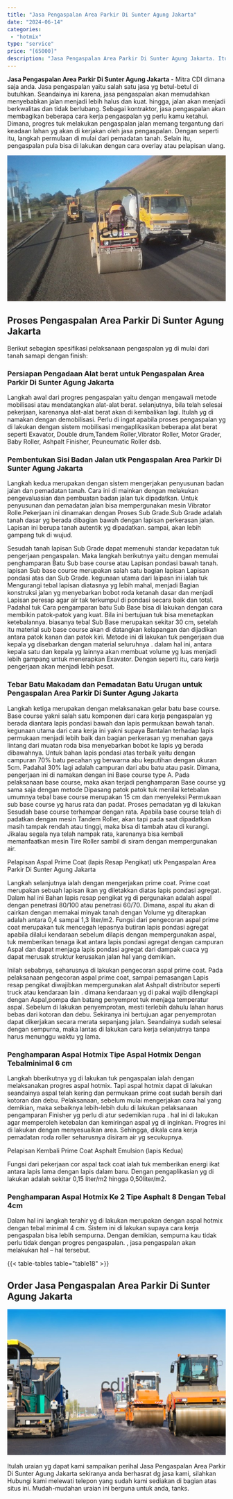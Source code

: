 ```yaml
---
title: "Jasa Pengaspalan Area Parkir Di Sunter Agung Jakarta"
date: "2024-06-14"
categories:
 - "hotmix"
type: "service"
price: "[65000]"
description: "Jasa Pengaspalan Area Parkir Di Sunter Agung Jakarta. Itulah uraian yg dapat kami sampaikan perihal Jasa Pengaspalan Area Parkir Di Sunter Agung Jakarta seki..."
---
```


**Jasa Pengaspalan Area Parkir Di Sunter Agung Jakarta** - Mitra CDI dimana saja anda. Jasa pengaspalan yaitu salah satu jasa yg betul-betul di butuhkan. Seandainya ini karena, jasa pengaspalan akan memudahkan menyebabkan jalan menjadi lebih halus dan kuat. hingga, jalan akan menjadi berkwalitas dan tidak berlubang. Sebagai kontraktor, jasa pengaspalan akan membagikan beberapa cara kerja pengaspalan yg perlu kamu ketahui. Dimana, progres tuk melakukan pengaspalan jalan memang tergantung dari keadaan lahan yg akan di kerjakan oleh jasa pengaspalan. Dengan seperti itu, langkah permulaan di mulai dari pemadatan tanah. Selain itu, pengaspalan pula bisa di lakukan dengan cara overlay atau pelapisan ulang.

![Jasa Pengaspalan Area Parkir Di Sunter Agung Jakarta](/images/hotmix/jasa-hotmix-aspal-33.jpg)

## Proses Pengaspalan Area Parkir Di Sunter Agung Jakarta

Berikut sebagian spesifikasi pelaksanaan pengaspalan yg di mulai dari tanah samapi dengan finish:

### Persiapan Pengadaan Alat berat untuk Pengaspalan Area Parkir Di Sunter Agung Jakarta

Langkah awal dari progres pengaspalan yaitu dengan mengawali metode mobilisasi atau mendatangkan alat-alat berat. selanjutnya, bila telah selesai pekerjaan, karenanya alat-alat berat akan di kembalikan lagi. Itulah yg di namakan dengan demobilisasi. Perlu di ingat apabila proses pengaspalan yg di lakukan dengan sistem mobilisasi mengaplikasikan beberapa alat berat seperti Exavator, Double drum,Tandem Roller,Vibrator Roller, Motor Grader, Baby Roller, Ashpalt Finisher, Peuneumatic Roller dsb.

### Pembentukan Sisi Badan Jalan utk Pengaspalan Area Parkir Di Sunter Agung Jakarta

Langkah kedua merupakan dengan sistem mengerjakan penyusunan badan jalan dan pemadatan tanah. Cara ini di mainkan dengan melakukan pengevaluasian dan pembuatan badan jalan tuk dipadatkan. Untuk penyusunan dan pemadatan jalan bisa mempergunakan mesin Vibrator Rolle.Pekerjaan ini dinamakan dengan Proses Sub Grade.Sub Grade adalah tanah dasar yg berada dibagian bawah dengan lapisan perkerasan jalan. Lapisan ini berupa tanah autentik yg dipadatkan. sampai, akan lebih gampang tuk di wujud.

Sesudah tanah lapisan Sub Grade dapat memenuhi standar kepadatan tuk pengerjaan pengaspalan. Maka langkah berikutnya yaitu dengan memulai penghamparan Batu Sub base course atau Lapisan pondasi bawah tanah. lapisan Sub base course merupakan salah satu bagian lapisan Lapisan pondasi atas dan Sub Grade. kegunaan utama dari laipasn ini ialah tuk Mengurangi tebal lapisan diatasnya yg lebih mahal, menjadi Bagian konstruksi jalan yg menyebarkan bobot roda ketanah dasar dan menjadi Lapisan peresap agar air tak terkumpul di pondasi secara baik dan total. Padahal tuk Cara pengamparan batu Sub Base bisa di lakukan dengan cara membikin patok-patok yang kuat. Bila ini bertujuan tuk bisa menetapkan ketebalannya. biasanya tebal Sub Base merupakan sekitar 30 cm, setelah itu material sub base course akan di datangkan kelapangan dan dijadikan antara patok kanan dan patok kiri. Metode ini di lakukan tuk pengerjaan dua kepala yg disebarkan dengan material seluruhnya . dalam hal ini, antara kepala satu dan kepala yg lainnya akan membuat volume yg luas menjadi lebih gampang untuk menerapkan Exavator. Dengan seperti itu, cara kerja pengerjaan akan menjadi lebih pesat.

### Tebar Batu Makadam dan Pemadatan Batu Urugan untuk Pengaspalan Area Parkir Di Sunter Agung Jakarta

Langkah ketiga merupakan dengan melaksanakan gelar batu base course. Base course yakni salah satu komponen dari cara kerja pengaspalan yg berada diantara lapis pondasi bawah dan lapis permukaan bawah tanah. kegunaan utama dari cara kerja ini yakni supaya Bantalan terhadap lapis permukaan menjadi lebih baik dan bagian perkerasan yg menahan gaya lintang dari muatan roda bisa menyebarkan bobot ke lapis yg berada dibawahnya. Untuk bahan lapis pondasi atas terbaik yaitu dengan campuran 70% batu pecahan yg berwarna abu keputihan dengan ukuran 5cm. Padahal 30% lagi adalah campuran dari abu batu atau pasir. Dimana, pengerjaan ini di namakan dengan ini Base course type A. Pada pelaksanaan base course, maka akan terjadi penghamparan Base course yg sama saja dengan metode Dipasang patok patok tuk menilai ketebalan umumnya tebal base course merupakan 15 cm dan menyeleksi Permukaan sub base course yg harus rata dan padat. Proses pemadatan yg di lakukan Sesudah base course terhampar dengan rata. Apabila base course telah di padatkan dengan mesin Tandem Roller, akan tapi pada saat dipadatkan masih tampak rendah atau tinggi, maka bisa di tambah atau di kurangi. Jikalau segala nya telah nampak rata, karenanya bisa kembali memanfaatkan mesin Tire Roller sambil di siram dengan mempergunakan air.

Pelapisan Aspal Prime Coat (lapis Resap Pengikat) utk Pengaspalan Area Parkir Di Sunter Agung Jakarta

Langkah selanjutnya ialah dengan mengerjakan prime coat. Prime coat merupakan sebuah lapisan ikan yg diletakkan diatas lapis pondasi agregat. Dalam hal ini Bahan lapis resap pengikat yg di pergunakan adalah aspal dengan penetrasi 80/100 atau penetrasi 60/70. Dimana, aspal itu akan di cairkan dengan memakai minyak tanah dengan Volume yg diterapkan adalah antara 0,4 sampai 1,3 liter/m2. Fungsi dari pengecoran aspal prime coat merupakan tuk mencegah lepasnya butiran lapis pondasi agregat apabila dilalui kendaraan sebelum dilapis dengan mempergunakan aspal, tuk memberikan tenaga ikat antara lapis pondasi agregat dengan campuran Aspal dan dapat menjaga lapis pondasi agregat dari dampak cuaca yg dapat merusak struktur kerusakan jalan hal yang demikian.

Inilah sebabnya, seharusnya di lakukan pengecoran aspal prime coat. Pada pelaksanaan pengecoran aspal prime coat, sampai pemasangan Lapis resap pengikat diwajibkan mempergunakan alat Ashpalt distributor seperti truck atau kendaraan lain . dimana kendaraan yg di pakai wajib dilengkapi dengan Aspal,pompa dan batang penyemprot tuk menjaga temperatur aspal. Sebelum di lakukan penyemprotan, mesti terlebih dahulu lahan harus bebas dari kotoran dan debu. Sekiranya ini bertujuan agar penyemprotan dapat dikerjakan secara merata sepanjang jalan. Seandainya sudah selesai dengan sempurna, maka lantas di lakukan cara kerja selanjutnya tanpa harus menunggu waktu yg lama.

### Penghamparan Aspal Hotmix Tipe Aspal Hotmix Dengan Tebalminimal 6 cm

Langkah bberikutnya yg di lakukan tuk pengaspalan ialah dengan melaksanakan progres aspal hotmix. Tapi aspal hotmix dapat di lakukan seandainya aspal telah kering dan permukaan prime coat sudah bersih dari kotoran dan debu. Pelaksanaan, sebelum mulai mengerjakan cara hal yang demikian, maka sebaiknya lebih-lebih dulu di lakukan pelaksanaan pengamparan Finisher yg perlu di atur sedemikian rupa . hal ini di lakukan agar memperoleh ketebalan dan kemiringan aspal yg di inginkan. Progres ini di lakukan dengan menyesuaikan area. Sehingga, dikala cara kerja pemadatan roda roller seharusnya disiram air yg secukupnya.

Pelapisan Kembali Prime Coat Asphalt Emulsion (lapis Kedua)

Fungsi dari pekerjaan cor aspal tack coat ialah tuk memberikan energi ikat antara lapis lama dengan lapis dalam baru. Dengan pengaplikasian yg di lakukan adalah sekitar 0,15 liter/m2 hingga 0,50liter/m2.

### Penghamparan Aspal Hotmix Ke 2 Tipe Asphalt 8 Dengan Tebal 4cm

Dalam hal ini langkah terahir yg di lakukan merupakan dengan aspal hotmix dengan tebal minimal 4 cm. Sistem ini di lakukan supaya cara kerja pengaspalan bisa lebih sempurna. Dengan demikian, sempurna kau tidak perlu tidak dengan progres pengaspalan. , jasa pengaspalan akan melakukan hal – hal tersebut.

{{< table-tables table="table18" >}}

## Order Jasa Pengaspalan Area Parkir Di Sunter Agung Jakarta

![Jasa Pengaspalan Area Parkir Di Sunter Agung Jakarta](/images/hotmix/jasa-hotmix-aspal-32.jpg)

Itulah uraian yg dapat kami sampaikan perihal Jasa Pengaspalan Area Parkir Di Sunter Agung Jakarta sekiranya anda berhasrat dg jasa kami, silahkan Hubungi kami melewati telepon yang sudah kami sediakan di bagian atas situs ini. Mudah-mudahan uraian ini berguna untuk anda, tanks.
